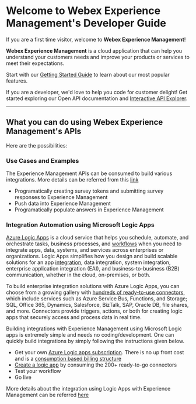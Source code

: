 # Welcome to Webex Experience Management's Developer Guide

If you are a first time visitor, welcome to **Webex Experience Management**!

**Webex Experience Management** is a cloud application that can help you understand your customers needs and improve your products or services to meet their expectations.

Start with our [Getting Started Guide](https://cloudcherry.com/docs/user/getting-started/) to learn about our most popular features.

If you are a developer, we'd love to help you code for customer delight! Get started exploring our Open API documentation and [Interactive API Explorer](https://cloudcherry.com/explore).

******

## What you can do using Webex Experience Management's APIs

Here are the possibilities:

### Use Cases and Examples

The Experience Management APIs can be consumed to build various integrations. More details can be referred from this [link](https://cloudcherry.com/devguides/usecasesexamples/)

- Programatically creating survey tokens and submitting survey responses to Experience Management
- Push data into Experience Management
- Programatically populate answers in Experience Management

### Integration Automation using Microsoft Logic Apps

[Azure Logic Apps](https://docs.microsoft.com/en-us/azure/logic-apps/logic-apps-overview) is a cloud service that helps you schedule, automate, and orchestrate tasks, business processes, and [workflows](https://docs.microsoft.com/en-us/azure/logic-apps/logic-apps-overview#logic-app-concepts) when you need to integrate apps, data, systems, and services across enterprises or organizations. Logic Apps simplifies how you design and build scalable solutions for an app [integration](https://azure.microsoft.com/en-us/product-categories/integration/), data integration, system integration, enterprise application integration (EAI), and business-to-business (B2B) communication, whether in the cloud, on-premises, or both.

To build enterprise integration solutions with Azure Logic Apps, you can choose from a growing gallery with [hundreds of ready-to-use connectors](https://docs.microsoft.com/en-us/connectors/connector-reference/), which include services such as Azure Service Bus, Functions, and Storage; SQL, Office 365, Dynamics, Salesforce, BizTalk, SAP, Oracle DB, file shares, and more. Connectors provide triggers, actions, or both for creating logic apps that securely access and process data in real time.

Building integrations with Experience Management using Microsoft Logic apps is extremely simple and needs no coding/development. One can quickly build integrations by simply following the instructions given below.

* Get your own [Azure Logic apps subscription](https://azure.microsoft.com/en-us/services/logic-apps/). There is no up front cost and is a [consumption based billing structure](https://azure.microsoft.com/en-us/pricing/details/logic-apps/)
* [Create a logic app](https://docs.microsoft.com/en-us/azure/logic-apps/quickstart-create-first-logic-app-workflow) by consuming the 200+ ready-to-go connectors
* Test your workflow
* Go live

More details about the integration using Logic Apps with Experience Management can be referred [here](https://cloudcherry.com/docs/integrationscontent/serviceproviders/#integration-automation)